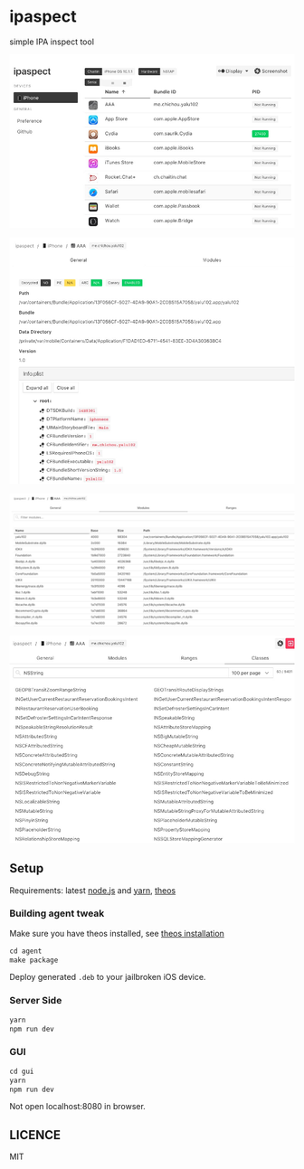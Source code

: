 # ipaspect

simple IPA inspect tool

![Welcome](screenshot/home.png)

![General](screenshot/general.png)

![Modules](screenshot/modules.png)

![classes](screenshot/classes.png)

## Setup

Requirements: latest [node.js](https://nodejs.org/) and [yarn](https://yarnpkg.com/), [theos](https://github.com/theos/theos)

### Building agent tweak

Make sure you have theos installed, see [theos installation](https://github.com/theos/theos/wiki/Installation)

```shell
cd agent
make package
```

Deploy generated `.deb` to your jailbroken iOS device.

### Server Side

```shell
yarn
npm run dev
```

### GUI

```shell
cd gui
yarn
npm run dev
```

Not open localhost:8080 in browser.

## LICENCE

MIT